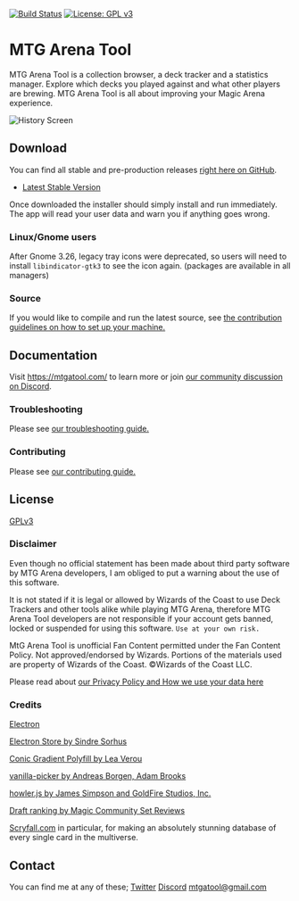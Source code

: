 [![Build Status](https://travis-ci.org/Manuel-777/MTG-Arena-Tool.svg?branch=master)](https://travis-ci.org/Manuel-777/MTG-Arena-Tool)
[![License: GPL v3](https://img.shields.io/badge/License-GPLv3-blue.svg)](https://www.gnu.org/licenses/gpl-3.0)

# MTG Arena Tool
MTG Arena Tool is a collection browser, a deck tracker and a statistics manager. Explore which decks you played against and what other players are brewing. MTG Arena Tool is all about improving your Magic Arena experience.

![History Screen](/Readme/screenshot_1.png)


## Download
You can find all stable and pre-production releases [right here on GitHub](https://github.com/Manuel-777/MTG-Arena-Tool/releases).
  - [Latest Stable Version](https://github.com/Manuel-777/MTG-Arena-Tool/releases/latest)

Once downloaded the installer should simply install and run immediately. The app will read your user data and warn you if anything goes wrong.

### Linux/Gnome users
After Gnome 3.26, legacy tray icons were deprecated, so users will need to install `libindicator-gtk3` to see the icon again. (packages are available in all managers)

### Source
If you would like to compile and run the latest source, see [the contribution guidelines on how to set up your machine.](./CONTRIBUTING.md#set-up-your-machine)


## Documentation
Visit https://mtgatool.com/ to learn more or join [our community discussion on Discord](https://discord.gg/K9bPkJy).

### Troubleshooting
Please see [our troubleshooting guide.](./TROUBLESHOOTING.md)

### Contributing
Please see [our contributing guide.](./CONTRIBUTING.md)


## License

[GPLv3](./LICENSE.md)

### Disclaimer
Even though no official statement has been made about third party software by MTG Arena developers, I am obliged to put a warning about the use of this software.

It is not stated if it is legal or allowed by Wizards of the Coast to use Deck Trackers and other tools alike while playing MTG Arena, therefore MTG Arena Tool developers are not responsible if your account gets banned, locked or suspended for using this software. `Use at your own risk.`

MtG Arena Tool is unofficial Fan Content permitted under the Fan Content Policy. Not approved/endorsed by Wizards. Portions of the materials used are property of Wizards of the Coast. ©Wizards of the Coast LLC.

Please read about [our Privacy Policy and How we use your data here](./PRIVACY.md)

### Credits
[Electron](https://electronjs.org/)

[Electron Store by Sindre Sorhus](https://github.com/sindresorhus/electron-store)

[Conic Gradient Polyfill by Lea Verou](https://leaverou.github.io/conic-gradient/)

[vanilla-picker by Andreas Borgen, Adam Brooks](https://vanilla-picker.js.org/)

[howler.js by James Simpson and GoldFire Studios, Inc.](https://github.com/goldfire/howler.js)

[Draft ranking by Magic Community Set Reviews](https://www.mtgcommunityreview.com/)

[Scryfall.com](http://scryfall.com) in particular, for making an absolutely stunning database of every single card in the multiverse.


## Contact
You can find me at any of these;
[Twitter](https://twitter.com/MEtchegaray7)
[Discord](https://discord.gg/K9bPkJy)
[mtgatool@gmail.com](mailto:mtgatool@gmail.com)

